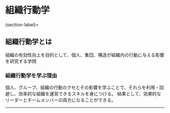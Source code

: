 # 組織行動学

(section-label)=
## 組織行動学とは
組織の有効性向上を目的として、個人、集団、構造が組織内の行動に与える影響を研究する学問  

### 組織行動学を学ぶ理由
個人、グループ、組織の行動のクセとその影響を学ぶことで、それらを利用・回避し、効率的な組織を運営できるスキルを身につける。
結果として、効果的なリーダーとチームメンバーの両方になることができる。

---